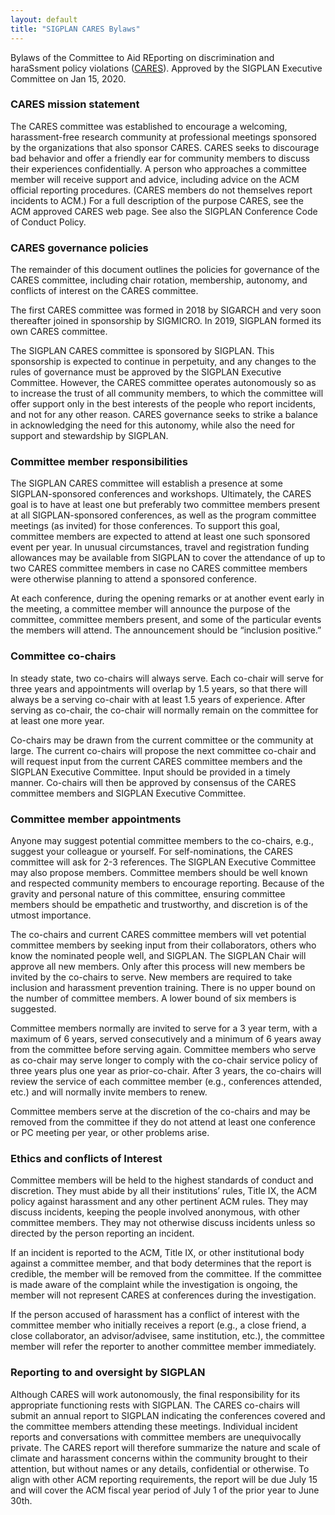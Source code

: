 ```yaml
---
layout: default
title: "SIGPLAN CARES Bylaws"
---
```


Bylaws of the Committee to Aid REporting on discrimination and haraSsment policy violations ([CARES](http://www.sigplan.org/Cares/)).  Approved by the SIGPLAN Executive Committee on Jan 15, 2020.

### CARES mission statement
 
The CARES committee was established to encourage a welcoming, harassment-free research community at professional meetings sponsored by the organizations that also sponsor CARES. CARES seeks to discourage bad behavior and offer a friendly ear for community members to discuss their experiences confidentially. A person who approaches a committee member will receive support and advice, including advice on the ACM official reporting procedures.  (CARES members do not themselves report incidents to ACM.) For a full description of the purpose CARES, see the ACM approved CARES web page.  See also the SIGPLAN Conference Code of Conduct Policy.
 
### CARES governance policies
 
The remainder of this document outlines the policies for governance of the CARES committee, including chair rotation, membership, autonomy, and conflicts of interest on the CARES committee.
 
The first CARES committee was formed in 2018 by SIGARCH and very soon thereafter joined in sponsorship by SIGMICRO.  In 2019, SIGPLAN formed its own CARES committee.
 
The SIGPLAN CARES committee is sponsored by SIGPLAN. This sponsorship is expected to continue in perpetuity, and any changes to the rules of governance must be approved by the SIGPLAN Executive Committee. However, the CARES committee operates autonomously so as to increase the trust of all community members, to which the committee will offer support only in the best interests of the people who report incidents, and not for any other reason. CARES governance seeks to strike a balance in acknowledging the need for this autonomy, while also the need for support and stewardship by SIGPLAN.
 
### Committee member responsibilities
 
The SIGPLAN CARES committee will establish a presence at some SIGPLAN-sponsored conferences and workshops. Ultimately, the CARES goal is to have at least one but preferably two committee members present at all SIGPLAN-sponsored conferences, as well as the program committee meetings (as invited) for those conferences.  To support this goal, committee members are expected to attend at least one such sponsored event per year. In unusual circumstances, travel and registration funding allowances may be available from SIGPLAN to cover the attendance of up to two CARES committee members in case no CARES committee members were otherwise planning to attend a sponsored conference.
 
At each conference, during the opening remarks or at another event early in the meeting, a committee member will announce the purpose of the committee, committee members present, and some of the particular events the members will attend. The announcement should be “inclusion positive.”
 
### Committee co-chairs
 
In steady state, two co-chairs will always serve. Each co-chair will serve for three years and appointments will overlap by 1.5 years, so that there will always be a serving co-chair with at least 1.5 years of experience.  After serving as co-chair, the co-chair will normally remain on the committee for at least one more year.
 
Co-chairs may be drawn from the current committee or the community at large. The current co-chairs will propose the next committee co-chair and will request input from the current CARES committee members and the SIGPLAN Executive Committee. Input should be provided in a timely manner.  Co-chairs will then be approved by consensus of the CARES committee members and SIGPLAN Executive Committee.
 
### Committee member appointments
 
Anyone may suggest potential committee members to the co-chairs, e.g., suggest your colleague or yourself.  For self-nominations, the CARES committee will ask for 2-3 references. The SIGPLAN Executive Committee may also propose members.  Committee members should be well known and respected community members to encourage reporting. Because of the gravity and personal nature of this committee, ensuring committee members should be empathetic and trustworthy, and discretion is of the utmost importance.
 
The co-chairs and current CARES committee members will vet potential committee members by seeking input from their collaborators, others who know the nominated people well, and SIGPLAN.  The SIGPLAN Chair will approve all new members.  Only after this process will new members be invited by the co-chairs to serve. New members are required to take inclusion and harassment prevention training. There is no upper bound on the number of committee members. A lower bound of six members is suggested.
 
Committee members normally are invited to serve for a 3 year term, with a maximum of 6 years, served consecutively and a minimum of 6 years away from the committee before serving again.  Committee members who serve as co-chair may serve longer to comply with the co-chair service policy of three years plus one year as prior-co-chair. After 3 years, the co-chairs will review the service of each committee member (e.g., conferences attended, etc.) and will normally invite members to renew.
 
Committee members serve at the discretion of the co-chairs and may be removed from the committee if they do not attend at least one conference or PC meeting per year, or other problems arise.
 
### Ethics and conflicts of Interest
 
Committee members will be held to the highest standards of conduct and discretion. They must abide by all their institutions’ rules, Title IX, the ACM policy against harassment and any other pertinent ACM rules.  They may discuss incidents, keeping the people involved anonymous, with other committee members.  They may not otherwise discuss incidents unless so directed by the person reporting an incident.
 
If an incident is reported to the ACM, Title IX, or other institutional body against a committee member, and that body determines that the report is credible, the member will be removed from the committee.  If the committee is made aware of the complaint while the investigation is ongoing, the member will not represent CARES at conferences during the investigation.
 
If the person accused of harassment has a conflict of interest with the committee member who initially receives a report (e.g., a close friend, a close collaborator, an advisor/advisee, same institution, etc.), the committee member will refer the reporter to another committee member immediately.
 
### Reporting to and oversight by SIGPLAN
Although CARES will work autonomously, the final responsibility for its appropriate functioning rests with SIGPLAN. The CARES co-chairs will submit an annual report to SIGPLAN indicating the conferences covered and the committee members attending these meetings. Individual incident reports and conversations with committee members are unequivocally private.  The CARES report will therefore summarize the nature and scale of climate and harassment concerns within the community brought to their attention, but without names or any details, confidential or otherwise. To align with other ACM reporting requirements, the report will be due July 15 and will cover the ACM fiscal year period of July 1 of the prior year to June 30th.
